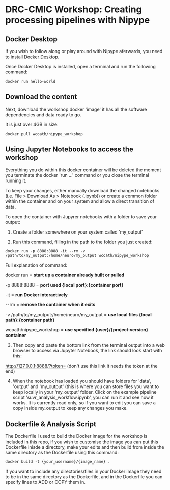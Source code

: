 # DRC-CMIC Workshop: Creating processing pipelines with Nipype

## Docker Desktop
If you wish to follow along or play around with Nipype aferwards, you need to install [Docker Desktop](https://www.docker.com/products/docker-desktop).

Once Docker Desktop is installed, open a terminal and run the following command:

`docker run hello-world`

## Download the content

Next, download the workshop docker 'image' it has all the software dependencies and data ready to go.

It is just over 4GB in size:

`docker pull wcoath/nipype_workshop`

## Using Jupyter Notebooks to access the workshop

Everything you do within this docker container will be deleted the moment you terminate the docker 'run ...' command or you close the terminal running it. 

To keep your changes, either manually download the changed notebooks (i.e. File > Download As > Notebook (.ipynb)) or create a common folder within the container and on your system and allow a direct transition of data. 

To open the container with Jupyrer notebooks with a folder to save your output:

1. Create a folder somewhere on your system called 'my_output'

2. Run this command, filling in the path to the folder you just created:

`docker run -p 8888:8888 -it --rm -v /path/to/my_output:/home/neuro/my_output wcoath/nipype_workshop`

Full explanation of command:

docker run = **start up a container already built or pulled**

-p 8888:8888 = **port used {local port}:{container port}**

-it = **run Docker interactively**

--rm = **remove the container when it exits**

-v /path/to/my_output:/home/neuro/my_output = **use local files {local path}:{container path}**

wcoath/nipype_workshop = **use specified {user}/{project:version} container**

3. Then copy and paste the bottom link from the terminal output into a web browser to access via Jupyter Notebook, the link should look start with this:

http://127.0.0.1:8888/?token= (don't use this link it needs the token at the end)

4. When the notebook has loaded you should have folders for 'data', 'output' and 'my_output' (this is where you can store files you want to keep locally in your 'my_output' folder. Click on the example pipeline script 'suvr_analysis_workflow.ipynb', you can run it and see how it works. It is currently read only, so if you want to edit you can save a copy inside my_output to keep any changes you make.

## Dockerfile & Analysis Script

The Dockerfile I used to build the Docker image for the workshop is included in this repo, if you wish to customise the image you can put this Dockerfile inisde a directory, make your edits and then build from inside the same directory as the Dockerfile using this command:

`docker build -t {your_username}/{image_name} .`

If you want to include any directories/files in your Docker image they need to be in the same directory as the Dockerfile, and in the Dockerfile you can specify lines to ADD or COPY them in.



